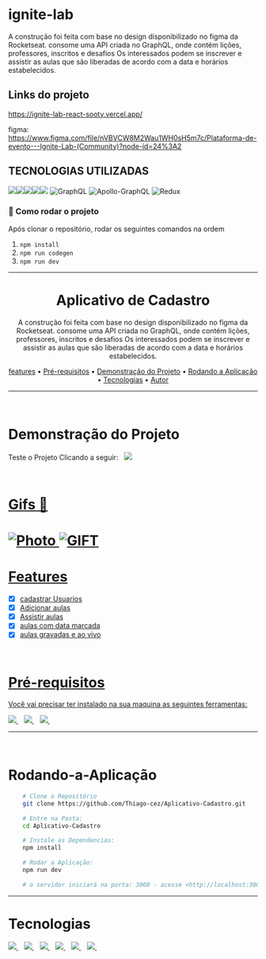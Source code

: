 # ignite-lab

A construção foi feita com base no design disponibilizado no figma da Rocketseat. 
consome uma API criada no GraphQL, onde contém lições, professores, inscritos e desafios
Os interessados podem se inscrever e assistir as aulas que são liberadas de acordo com a data e horários estabelecidos.

## Links do projeto
https://ignite-lab-react-sooty.vercel.app/

figma: https://www.figma.com/file/nVBVCW8M2Wau1WH0sH5m7c/Plataforma-de-evento---Ignite-Lab-(Community)?node-id=24%3A2

## TECNOLOGIAS UTILIZADAS
<img src='https://img.shields.io/badge/Node.js-43853D?style=for-the-badge&logo=node.js&logoColor=white' /><img src='https://img.shields.io/badge/TypeScript-007ACC?style=for-the-badge&logo=typescript&logoColor=white' /><img src='https://img.shields.io/badge/React-20232A?style=for-the-badge&logo=react&logoColor=61DAFB' /><img src='https://img.shields.io/badge/Vite-B73BFE?style=for-the-badge&logo=vite&logoColor=FFD62E' /><img src='https://img.shields.io/badge/Tailwind_CSS-38B2AC?style=for-the-badge&logo=tailwind-css&logoColor=white' />
![GraphQL](https://img.shields.io/badge/-GraphQL-E10098?style=for-the-badge&logo=graphql&logoColor=white)
![Apollo-GraphQL](https://img.shields.io/badge/-ApolloGraphQL-311C87?style=for-the-badge&logo=apollo-graphql)
![Redux](https://img.shields.io/badge/Redux-593D88?style=for-the-badge&logo=redux&logoColor=white)

### 🚀 Como rodar o projeto
Após clonar o repositório, rodar os seguintes comandos na ordem

1. `npm install`
2. `npm run codegen`
3. `npm run dev`

--------------------------------------------------------------------------------------------------------------------------------------------------------------------------------------------------------------------------------------------------------------------------------------------------------------------------------------------------

<div align="center"> 
    <h1>Aplicativo de Cadastro</h1>
</div>


<p align="center">A construção foi feita com base no design disponibilizado no figma da Rocketseat. 
consome uma API criada no GraphQL, onde contém lições, professores, inscritos e desafios
Os interessados podem se inscrever e assistir as aulas que são liberadas de acordo com a data e horários estabelecidos.</p>

<p align="center">
   <a href="#features">features</a> •
   <a href="#Pré-requisitos">Pré-requisitos</a> • 
   <a href="#Demonstração do Projeto">Demonstração do Projeto</a> •
   <a href="#Rodando-a-Aplicação">Rodando a Aplicação</a> •
   <a href="#Tecnologias">Tecnologias</a> •
   <a href="#Autor">Autor</a>
</p>

---
<br>

# Demonstração do Projeto
<P>Teste o Projeto Clicando a seguir: &nbsp;&nbsp;<a href="https://ignite-lab-react-sooty.vercel.app/"><img src="https://img.shields.io/badge/Vercel-000000?style=for-the-badge&logo=vercel&logoColor=white"/></p>
<br>

# Gifs 🎥

<h1>
    <img title="Photo" src="foto1.PNG"/>
    <img title="GIFT" src="Animacao.gif" />
</h1>

# Features 
- [x] cadastrar Usuarios
- [x] Adicionar aulas
- [x] Assistir aulas
- [x] aulas com data marcada
- [x] aulas gravadas e ao vivo

<br>
    
# Pré-requisitos
Você vai precisar ter instalado na sua maquina as seguintes ferramentas:
   
  
  <a href="https://git-scm.com/">
    <img src="https://img.shields.io/badge/GIT-E44C30?style=for-the-badge&logo=git&logoColor=white" />
  </a>&nbsp;&nbsp;
  <a href="https://nodejs.org/en/">
    <img src="https://img.shields.io/badge/Node.js-339933?style=for-the-badge&logo=nodedotjs&logoColor=white" />        
  </a>&nbsp;&nbsp;
  <a href="https://firebase.google.com/">
    <img src="https://img.shields.io/badge/firebase-ffca28?style=for-the-badge&logo=firebase&logoColor=black" />        
  </a>&nbsp;&nbsp;  

---
  <br>
    
# Rodando-a-Aplicação    
    
```bash
    # Clone o Repositório
    git clone https://github.com/Thiago-cez/Aplicativo-Cadastro.git
    
    # Entre na Pasta:
    cd Aplicativo-Cadastro
    
    # Instale as Dependencias:
    npm install
    
    # Rodar a Aplicação:
    npm run dev
    
    # o servidor iniciará na porta: 3000 - acesse <http://localhost:3000>
```
---
     
# Tecnologias
    
   <a href="#">
    <img src="https://img.shields.io/badge/React-20232A?style=for-the-badge&logo=react&logoColor=61DAFB" />
  </a>&nbsp;&nbsp;
  <a href="#">
    <img src="https://img.shields.io/badge/Node.js-339933?style=for-the-badge&logo=nodedotjs&logoColor=white" />        
  </a>&nbsp;&nbsp;
  <a href="#">
    <img src="https://img.shields.io/badge/firebase-ffca28?style=for-the-badge&logo=firebase&logoColor=black" />        
  </a>&nbsp;&nbsp;
  <a href="#">
    <img src="https://img.shields.io/badge/next.js-000000?style=for-the-badge&logo=nextdotjs&logoColor=white" />        
  </a>&nbsp;&nbsp; 
    <a href="#">
    <img src="https://img.shields.io/badge/Tailwind_CSS-38B2AC?style=for-the-badge&logo=tailwind-css&logoColor=white" />        
  </a>&nbsp;&nbsp; 
  <a href="#">
    <img src="https://img.shields.io/badge/TypeScript-007ACC?style=for-the-badge&logo=typescript&logoColor=white" />        
  </a>&nbsp;&nbsp;
<br>
